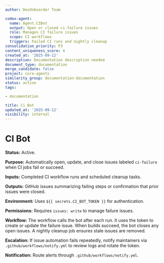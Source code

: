 ```yaml
---
author: DevOnboarder Team

codex-agent:
  name: Agent.CIBot
  output: Open or closed ci-failure issues
  role: Manages CI failure issues
  scope: CI workflows
  triggers: Failed CI runs and nightly cleanup
consolidation_priority: P3
content_uniqueness_score: 4
created_at: '2025-09-12'
description: Documentation description needed
document_type: documentation
merge_candidate: false
project: core-agents
similarity_group: documentation-documentation
status: active
tags:

- documentation

title: Ci Bot
updated_at: '2025-09-12'
visibility: internal
---
```


# CI Bot

**Status:** Active.

**Purpose:** Automatically open, update, and close issues labeled `ci-failure` when CI jobs fail or succeed.

**Inputs:** Completed CI workflow runs and scheduled cleanup tasks.

**Outputs:** GitHub issues summarizing failing steps or confirmation that prior issues were closed.

**Environment:** Uses `${{ secrets.CI_BOT_TOKEN }}` for authentication.

**Permissions:** Requires `issues: write` to manage failure issues.

**Workflow:** The workflow calls the bot after each run. It uses the token to create or update the failure issue. When builds succeed, the bot closes any open issues. A nightly cleanup job ensures stale issues are removed.

**Escalation:** If issue automation fails repeatedly, notify maintainers via `.github/workflows/notify.yml` to review logs and rotate the token.

**Notification:** Route alerts through `.github/workflows/notify.yml`.
